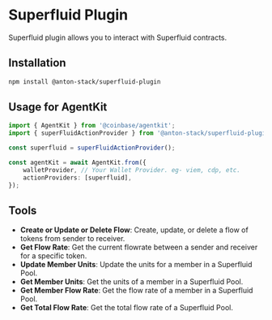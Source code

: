 # Superfluid Plugin

Superfluid plugin allows you to interact with Superfluid contracts.

## Installation
```bash
npm install @anton-stack/superfluid-plugin
```

## Usage for AgentKit

```ts
import { AgentKit } from '@coinbase/agentkit';
import { superFluidActionProvider } from '@anton-stack/superfluid-plugin/agentkit';

const superfluid = superFluidActionProvider();

const agentKit = await AgentKit.from({
    walletProvider, // Your Wallet Provider. eg- viem, cdp, etc.
    actionProviders: [superfluid],
});
```

## Tools

- **Create or Update or Delete Flow**: Create, update, or delete a flow of tokens from sender to receiver.
- **Get Flow Rate**: Get the current flowrate between a sender and receiver for a specific token.
- **Update Member Units**: Update the units for a member in a Superfluid Pool.
- **Get Member Units**: Get the units of a member in a Superfluid Pool.
- **Get Member Flow Rate**: Get the flow rate of a member in a Superfluid Pool.
- **Get Total Flow Rate**: Get the total flow rate of a Superfluid Pool.